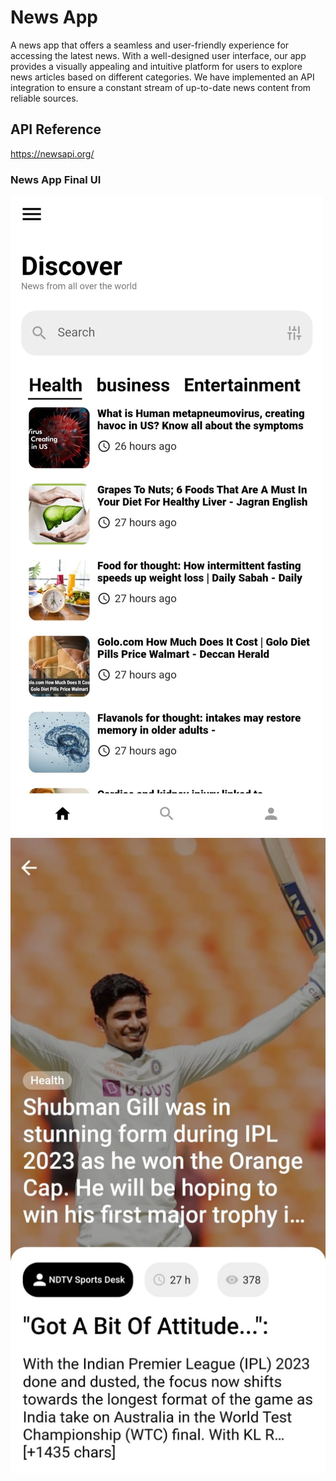 # News App

A news app that offers a seamless and user-friendly experience for accessing the latest news. With a well-designed user interface, our app provides a visually appealing and intuitive platform for users to explore news articles based on different categories. We have implemented an API integration to ensure a constant stream of up-to-date news content from reliable sources.


## API Reference

https://newsapi.org/
### News App Final UI
![App UI](ui-1.jpg)
![App UI2](ui-2.jpg)
